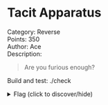 # Tacit Apparatus
Category: Reverse  
Points: 350  
Author: Ace  
Description:

> Are you furious enough?

Build and test: ./check

<details>
<summary>Flag (click to discover/hide)</summary>
<p>GH19{**<AndNoth1ngs_G0ingT0Chang3_TheW4yW3Live>**}</p>
</details>
